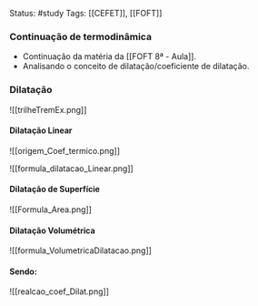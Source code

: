 Status: #study 
Tags:
[[CEFET]], [[FOFT]]
### Continuação de termodinâmica
- Continuação da matéria da [[FOFT 8ª - Aula]].
- Analisando o conceito de dilatação/coeficiente de dilatação.

### Dilatação
![[trilheTremEx.png]]
#### Dilatação Linear

![[origem_Coef_termico.png]]


![[formula_dilatacao_Linear.png]]
#### Dilatação de Superfície

![[Formula_Area.png]]
#### Dilatação Volumétrica

![[formula_VolumetricaDilatacao.png]]
#### Sendo:
![[realcao_coef_Dilat.png]]


